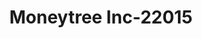 ---
f_zip-code: 83301
f_state-code: ID
title: Moneytree Inc-22015
f_phone: 208-735-6669
f_city-only: Twin Falls
f_address: 1517 Blue Lakes Blvd N Twin Falls
f_location-unique-id: '22015'
slug: moneytree-inc-22015
updated-on: '2024-05-30T13:46:58.046Z'
created-on: '2024-05-30T13:36:59.803Z'
published-on: '2024-05-30T13:54:32.469Z'
f_city-state: cms/city/twin-falls-id.md
f_company: cms/company/moneytree-inc.md
f_state: cms/state/idaho.md
layout: '[payday-loan].html'
tags: payday-loan
---